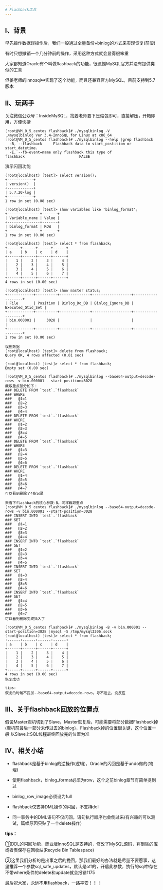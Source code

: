 ```yaml
---
# Flashback工具
---
```


## Ⅰ、背景
早先操作数据误操作后，我们一般通过全量备份+binlog的方式来实现恢复(前滚)

有时只想撤销一个几分钟前的操作，采用这种方式就会显得很笨重

大家都知道Oracle有个叫做flashback的功能，很遗憾MySQL官方并没有提供类似的工具

但姜老师的innosql中实现了这个功能，而且还兼容官方MySQL，目前支持到5.7版本

## Ⅱ、玩两手
关注微信公众号：InsideMySQL，找姜老师要下压缩包即可，直接解压，开箱即用，方便快捷
```
[root@VM_0_5_centos flashback]# ./mysqlbinlog -V
./mysqlbinlog Ver 3.4-InnoSQL for Linux at x86_64
[root@VM_0_5_centos flashback]# ./mysqlbinlog --help |grep flashback
  -B, --flashback     Flashback data to start_postition or start_datetime.
  -E, --fb-event=name only flashback this type of
flashback                         FALSE
```

演示闪回功能
```
(root@localhost) [test]> select version();
+------------+
| version()  |
+------------+
| 5.7.20-log |
+------------+
1 row in set (0.08 sec)

(root@localhost) [test]> show variables like 'binlog_format';
+---------------+-------+
| Variable_name | Value |
+---------------+-------+
| binlog_format | ROW   |
+---------------+-------+
1 row in set (0.00 sec)

(root@localhost) [test]> select * from flashback;
+------+------+------+------+
| a    | b    | c    | d    |
+------+------+------+------+
|    1 |    2 |    3 |    4 |
|    2 |    3 |    4 |    5 |
|    3 |    4 |    5 |    6 |
|    4 |    5 |    6 |    7 |
+------+------+------+------+
4 rows in set (0.00 sec)

(root@localhost) [test]> show master status;
+------------+----------+--------------+------------------+-------------------+
| File       | Position | Binlog_Do_DB | Binlog_Ignore_DB | Executed_Gtid_Set |
+------------+----------+--------------+------------------+-------------------+
| bin.000001 |     3028 |              |                  |                   |
+------------+----------+--------------+------------------+-------------------+
1 row in set (0.00 sec)

误删数据
(root@localhost) [test]> delete from flashback;
Query OK, 4 rows affected (0.01 sec)

(root@localhost) [test]> select * from flashback;
Empty set (0.00 sec)

[root@VM_0_5_centos flashback]# ./mysqlbinlog --base64-output=decode-rows -v bin.000001 --start-position=3028
截取重点部分如下：
### DELETE FROM `test`.`flashback`
### WHERE
###   @1=1
###   @2=2
###   @3=3
###   @4=4
### DELETE FROM `test`.`flashback`
### WHERE
###   @1=2
###   @2=3
###   @3=4
###   @4=5
### DELETE FROM `test`.`flashback`
### WHERE
###   @1=3
###   @2=4
###   @3=5
###   @4=6
### DELETE FROM `test`.`flashback`
### WHERE
###   @1=4
###   @2=5
###   @3=6
###   @4=7
可以看到删除了4条记录

来看下flashback的核心参数-B，同样截取重点
[root@VM_0_5_centos flashback]# ./mysqlbinlog --base64-output=decode-rows -v bin.000001 --start-position=3028
### INSERT INTO `test`.`flashback`
### SET
###   @1=1
###   @2=2
###   @3=3
###   @4=4
### INSERT INTO `test`.`flashback`
### SET
###   @1=2
###   @2=3
###   @3=4
###   @4=5
### INSERT INTO `test`.`flashback`
### SET
###   @1=3
###   @2=4
###   @3=5
###   @4=6
### INSERT INTO `test`.`flashback`
### SET
###   @1=4
###   @2=5
###   @3=6
###   @4=7
可以看到删除变成插入了

[root@VM_0_5_centos flashback]# ./mysqlbinlog -B -v bin.000001 --start-position=3028 |mysql -S /tmp/mysql3306.sock
(root@localhost) [test]> select * from flashback;
+------+------+------+------+
| a    | b    | c    | d    |
+------+------+------+------+
|    1 |    2 |    3 |    4 |
|    2 |    3 |    4 |    5 |
|    3 |    4 |    5 |    6 |
|    4 |    5 |    6 |    7 |
+------+------+------+------+
4 rows in set (0.00 sec)
恢复成功

tips:
恢复的时候不要加--base64-output=decode-rows，导不进去，没反应
```

## Ⅲ、关于flashback回放的位置点
假设Master宕机切到了Slave，Master恢复后，可能需要将部分数据Flashback掉(宕机前最后一部分未传过去的binlog)，Flashback掉的位置很关键，这个位置一般 以Slave上SQL线程最终回放完的位置为准

## Ⅳ、相关小结
- flashback是基于binlog的逆操作(逻辑)，Oracle的闪回是基于undo做的(物理)

- 使用flashback，binlog_format必须为row，这个之前binlog章节有简单提到过

- binlog_row_image必须设为full

- flashback仅支持DML操作的闪回，不支持ddl

- 同一事务中的DML语句不仅闪回，语句执行顺序也会倒过来(有兴趣的可以测试，篇幅原因只贴了一个delete操作)

**tips：**

①DDL的闪回功能，商业版InnoSQL是支持的，修改了MySQL源码，将删除的库或者表保存在回收站(Recycle Bin Tablespace)

②这里我们分析的是出事之后的挽回，那我们最好的办法就是尽量不要惹事，这里推荐一个参数sql_safe_updates，默认是off的，开启此参数，执行的sql中存在不带where条件的delete和update就会报错1175

最后祝大家，永远不用flashback，一路平安！！！
